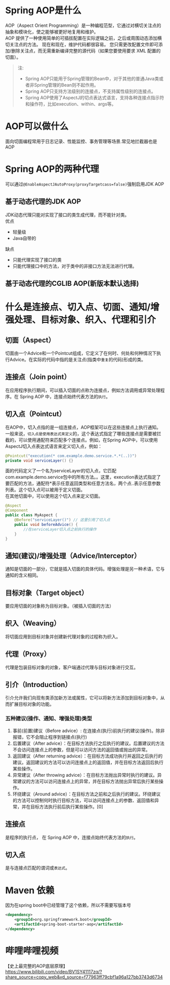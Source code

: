 # Spring AOP是什么
AOP（Aspect Orient Programming）是一种编程范型，它通过对横切关注点的抽象和模块化，使之能够被更好地复用和维护。  
AOP 提供了一种使用简单的可插拔配置在实际逻辑之前，之后或周围动态添加横切关注点的方法。 现在和现在，维护代码都很容易。 您只需更改配置文件即可添加/删除关注点，而无需重新编译完整的源代码（如果您要使用要求 XML 配置的切面）。
> 注:
> - Spring AOP只能用于Spring管理的Bean中，对于其他的普通Java类或者非Spring管理的Bean则不起作用。
> - Spring AOP只支持方法级别的连接点，不支持属性级别的连接点。
> - Spring AOP使用了AspectJ的切点表达式语言，支持各种连接点指示符和操作符，比如execution、within、args等。

# AOP可以做什么
面向切面编程常用于日志记录、性能监控、事务管理等场景.常见地拦截器也是AOP

# Spring AOP的两种代理
可以通过`@EnableAspectJAutoProxy(proxyTargetcass=false)`强制启用JDK AOP
## 基于动态代理的JDK AOP
JDK动态代理只能对实现了接口的类生成代理，而不能针对类。  
优点
- 轻量级
- Java自带的

缺点
- 只能代理实现了接口的类
- 只能代理接口中的方法，对于类中的非接口方法无法进行代理。
## 基于动态代理的CGLIB AOP(新版本默认选择)

# 什么是连接点、切入点、切面、通知/增强处理、目标对象、织入、代理和引介
## 切面（Aspect）
切面由一个Advice和一个Pointcut组成，它定义了在何时、何处和何种情况下执行Advice。在实际的代码中指的是关注点(指类中`重复`的代码)形成的类。
## 连接点（Join point）
在应用程序执行期间，可以插入切面的点称为连接点，例如方法调用或异常处理程序。在 Spring AOP 中，连接点始终代表方法的`执行`。
## 切入点（Pointcut）
在AOP中，切入点指的是一组连接点，AOP框架可以在这些连接点上执行通知。一般来说，`切入点是使用表达式来定义`的，这个表达式指定了哪些连接点是需要被拦截的，可以使用通配符来匹配多个连接点。例如，在Spring AOP中，可以使用AspectJ切入点表达式语言来定义切入点，例如：
```java
@Pointcut("execution(* com.example.demo.service.*.*(..))")
private void serviceLayer() {}
```
面的代码定义了一个名为serviceLayer的切入点，它匹配com.example.demo.service包中的所有方法。。这里，execution表达式指定了要匹配的方法，通配符*表示任意返回类型和任意方法名，两个点..表示任意参数列表。这个切入点可以被用于定义切面。  
在其他切面中，可以使用这个切入点来定义切面。
```java
@Aspect
@Component
public class MyAspect {
    @Before("serviceLayer()") // 这里引用了切入点
    public void beforeAdvice() {
        //在serviceLayer切入点之前执行的操作
    }
}

```
## 通知(建议)/增强处理（Advice/Interceptor）
通知是切面的一部分，它就是插入切面的具体代码。增强处理是另一种术语，它与通知的含义相同。
## 目标对象（Target object）
要应用切面的对象称为目标对象。（被插入切面的方法）
## 织入（Weaving）
将切面应用到目标对象并创建新代理对象的过程称为织入。
## 代理（Proxy）
代理是包装目标对象的对象，客户端通过代理与目标对象进行交互。
## 引介（Introduction）
引介允许我们向现有类添加新方法或属性，它可以将新方法添加到目标对象中，从而扩展目标对象的功能。

### 五种建议(操作、通知、增强处理)类型
1. 事前(前置)建议（Before advice）: 在连接点(执行)前执行的建议(操作)。除非报错，它不会阻止程序到链接点(执行)
2. 后置建议（After advice）：在目标方法执行之后执行的建议。后置建议的方法不会访问连接点上的参数，但是可以访问方法的返回值或抛出的异常。
3. 返回建议（After returning advice）：在目标方法成功执行并返回之后执行的建议。返回建议的方法可以访问连接点上的返回值，并在目标方法返回后执行某些操作。
4. 异常建议（After throwing advice）：在目标方法抛出异常时执行的建议。异常建议的方法可以访问连接点上的异常，并在目标方法抛出异常后执行某些操作。
5. 环绕建议（Around advice）：在目标方法之前和之后执行的建议。环绕建议的方法可以控制何时执行目标方法，可以访问连接点上的参数、返回值和异常，并在目标方法执行前后执行某些操作。[0]
## 连接点
是程序的执行点， 在 Spring AOP 中，连接点始终代表方法的`执行`。
## 切入点
是与连接点匹配的谓词或`表达式`。

# Maven 依赖
因为在spring boot中已经管理了这个依赖，所以不需要写版本号
```pom.xml
<dependency>
    <groupId>org.springframework.boot</groupId>
    <artifactId>spring-boot-starter-aop</artifactId>
</dependency>
```

# 哔哩哔哩视频
【史上最完整的AOP底层原理】 https://www.bilibili.com/video/BV1SY41117zq/?share_source=copy_web&vd_source=f77963ff79cbf1a96a127bb3743d6734